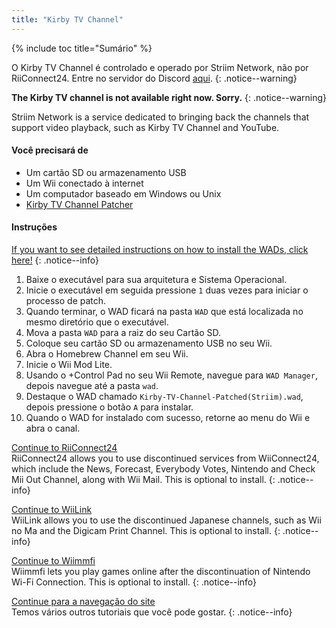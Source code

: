 ```yaml
---
title: "Kirby TV Channel"
---
```


{% include toc title="Sumário" %}

O Kirby TV Channel é controlado e operado por Striim Network, não por RiiConnect24. Entre no servidor do Discord [aqui](https://discord.gg/seCnzxnE75).
{: .notice--warning}

<b>The Kirby TV channel is not available right now. Sorry.</b>
{: .notice--warning}

Striim Network is a service dedicated to bringing back the channels that support video playback, such as Kirby TV Channel and YouTube.

#### Você precisará de

* Um cartão SD ou armazenamento USB
* Um Wii conectado à internet
* Um computador baseado em Windows ou Unix
* [Kirby TV Channel Patcher](https://github.com/StriimNetwork/Kirby-TV-Channel-Patcher/releases)

#### Instruções

[If you want to see detailed instructions on how to install the WADs, click here!](wiimodlite)
{: .notice--info}

1. Baixe o executável para sua arquitetura e Sistema Operacional.
2. Inicie o executável em seguida pressione `1` duas vezes para iniciar o processo de patch.
3. Quando terminar, o WAD ficará na pasta `WAD` que está localizada no mesmo diretório que o executável.
4. Mova a pasta `WAD` para a raiz do seu Cartão SD.
5. Coloque seu cartão SD ou armazenamento USB no seu Wii.
6. Abra o Homebrew Channel em seu Wii.
7. Inicie o Wii Mod Lite.
8. Usando o +Control Pad no seu Wii Remote, navegue para `WAD Manager`, depois navegue até a pasta `wad`.
9. Destaque o WAD chamado `Kirby-TV-Channel-Patched(Striim).wad`, depois pressione o botão `A` para instalar.
10. Quando o WAD for instalado com sucesso, retorne ao menu do Wii e abra o canal.



[Continue to RiiConnect24](riiconnect24)<br> RiiConnect24 allows you to use discontinued services from WiiConnect24, which include the News, Forecast, Everybody Votes, Nintendo and Check Mii Out Channel, along with Wii Mail. This is optional to install.
{: .notice--info}

[Continue to WiiLink](wiilink)<br> WiiLink allows you to use the discontinued Japanese channels, such as Wii no Ma and the Digicam Print Channel. This is optional to install.
{: .notice--info}

[Continue to Wiimmfi](wiimmfi)<br> Wiimmfi lets you play games online after the discontinuation of Nintendo Wi-Fi Connection. This is optional to install.
{: .notice--info}

[Continue para a navegação do site](site-navigation)<br> Temos vários outros tutoriais que você pode gostar.
{: .notice--info}

